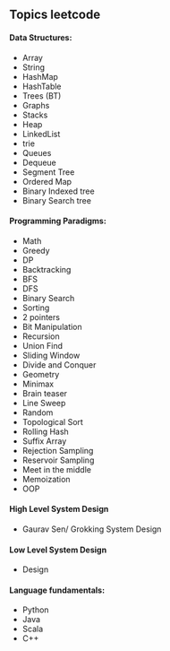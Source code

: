 ## Topics leetcode

#### Data Structures:
- Array
- String
- HashMap
- HashTable
- Trees (BT)
- Graphs
- Stacks
- Heap
- LinkedList
- trie
- Queues
- Dequeue
- Segment Tree
- Ordered Map
- Binary Indexed tree
- Binary Search tree


#### Programming Paradigms:

- Math
- Greedy
- DP
- Backtracking
- BFS
- DFS
- Binary Search
- Sorting
- 2 pointers
- Bit Manipulation
- Recursion
- Union Find
- Sliding Window
- Divide and Conquer
- Geometry
- Minimax
- Brain teaser
- Line Sweep
- Random
- Topological Sort
- Rolling Hash
- Suffix Array
- Rejection Sampling
- Reservoir Sampling
- Meet in the middle
- Memoization
- OOP


#### High Level System Design

- Gaurav Sen/ Grokking System Design


#### Low Level System Design

- Design


#### Language fundamentals:

- Python
- Java
- Scala
- C++

